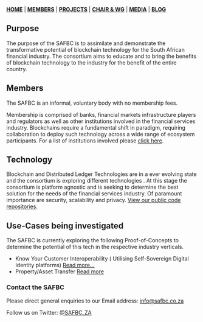 [**HOME**](https://www.safbc.co.za) | [**MEMBERS**](/members/) | [**PROJECTS**](/projects/) | [**CHAIR & WG**](/committees/) | [**MEDIA**](/media/) | [**BLOG**](/blog/)

## Purpose

The purpose of the SAFBC is to assimilate and demonstrate the transformative potential of blockchain technology for the South African financial industry. The consortium aims to educate and to bring the benefits of blockchain technology to the industry for the benefit of the entire country.

## Members

The SAFBC is an informal, voluntary body with no membership fees. 

Membership is comprised of banks, financial markets infrastructure players and regulators as well as other institutions involved in the financial services industry. Blockchains require a fundamental shift in paradigm, requiring collaboration to deploy such technology across a wide range of ecosystem participants.
For a list of institutions involved please [click here](/members/).

## Technology

Blockchain and Distributed Ledger Technologies are in a ever evolving state and the consortium is exploring different technologies . At this stage the consortium is platform agnostic and is seeking to determine the best solution for the needs of the financial services industry. Of paramount importance are security, scalability and privacy.
[View our public code repositories](https://github.com/safbc).

## Use-Cases being investigated

The SAFBC is currently exploring the following Proof-of-Concepts to determine the potential of this tech in the respective industry verticals.

-   Know Your Customer Interoperability ( Utilising Self-Sovereign Digital Identity platforms) [Read more...](/projects/kyc/)
-   Property/Asset Transfer [Read more](/projects/property/)

### Contact the SAFBC

Please direct general enquiries to our Email address: [info@safbc.co.za](mailto://info@safbc.co.za)

Follow us on Twitter: [@SAFBC_ZA](https://twitter.com/SAFBC_ZA)
